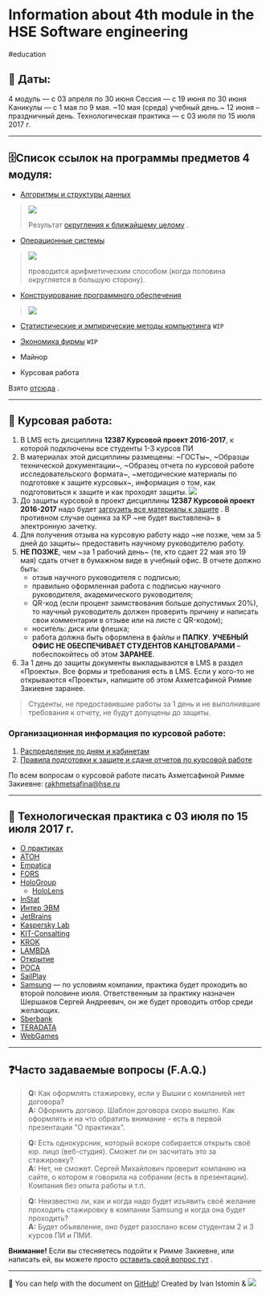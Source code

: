 # Information about 4th module in the HSE Software engineering
#education

## 📆 Даты:
4 модуль — с 03 апреля по 30 июня
Сессия — с 19 июня по 30 июня
Каникулы — с 1 мая по 9 мая. ~10 мая (среда) учебный день.~
12 июня – праздничный день.
Технологическая практика — с 03 июля по 15 июля 2017 г.

- - - -

## 🗄Список ссылок на программы предметов 4 модуля:
* [Алгоритмы и структуры данных](https://www.hse.ru/data/2017/01/13/1117080146/program-725594847-awEzeK1y71.pdf)
> ![](Programs/algorithms.jpg)  
>   
> Результат [округления к ближайшему целому](http://progress-abl.ru/raznoe/27-saga-ob-okruglenii#Round1) .  

* [Операционные системы](https://www.hse.ru/data/2016/09/15/1117077413/program-725594643-MNlsFZdxCB.pdf)
> ![](Programs/op.jpg)  
>   
> проводится арифметическим способом (когда половина округляется в большую сторону).  

* [Конструирование программного обеспечения](https://www.hse.ru/data/2016/09/27/1117077645/program-725595969-bXk4nZ8DMO.pdf)
> ![](Programs/java.jpg)  

* [Статистические и эмпирические методы компьютинга](https://www.hse.ru/data/2017/04/25/1117092411/program-725595390-4qcCzE3F5h.pdf)
`WIP`

* [Экономика фирмы](https://www.hse.ru/data/2016/08/31/1117076670/program-725595844-63ny_Lp0of.pdf)
`WIP`

* Майнор
* Курсовая работа

Взято [отсюда](https://www.hse.ru/ba/se/courses?course=2.1.2.4&page=1&year=2016) .

- - - -

## 📄 Курсовая работа:
1. В LMS есть дисциплина **12387 Курсовой проект 2016-2017**, к которой подключены все студенты 1-3 курсов ПИ
2. В материалах этой дисциплины размещены: ~ГОСТы~, ~Образцы технической документации~, ~Образец отчета по курсовой работе исследовательского формата~, ~методические материалы по подготовке к защите курсовых~, информация о том, как подготовиться к защите и как проходят защиты.
![](Programs/list_of_documents.jpg)
3. До защиты курсовой в проект дисциплины **12387 Курсовой проект 2016-2017** надо будет [загрузить все материалы к защите](http://lms.hse.ru/?ap_list) . В противном случае оценка за КР ~не будет выставлена~ в электронную зачетку.
4. Для получения отзыва на курсовую работу надо ~не позже, чем за  5 дней до защиты~ предоставить научному руководителю работу.
5. **НЕ ПОЗЖЕ**, чем ~за 1 рабочий день~ (те, кто сдает 22 мая это 19 мая) сдать отчет в бумажном виде в учебный офис. В отчете должно быть:
	- отзыв научного руководителя с подписью;
	- правильно оформленная работа с подписью научного руководителя, академического руководителя;
	- QR-код (если процент заимствования больше допустимых 20%), то научный руководитель должен проверить причину и написать свои комментарии в отзыве или на листе с QR-кодом);
	- носитель: диск или флешка;
	- работа должна быть оформлена в файлы и **ПАПКУ**. **УЧЕБНЫЙ ОФИС НЕ ОБЕСПЕЧИВАЕТ СТУДЕНТОВ КАНЦТОВАРАМИ** – побеспокойтесь об этом **ЗАРАНЕЕ**.
6. За 1 день до защиты документы выкладываются в LMS в раздел «Проекты». Все формы и требования есть в LMS. Если у кого-то не открываются «Проекты», напишите об этом Ахметсафиной Римме Закиевне заранее.
 
> Студенты, не предоставившие работы за 1 день и не выполнившие требования к отчету, не будут допущены до защиты.  

### Организационная информация по курсовой работе:
1. [Распределение по дням и кабинетам](https://docs.google.com/spreadsheets/d/10cs9lFXhia7X9yVl5WAY8RNvK7xUUadJFByslvoYTeM/edit?usp=sharing)
2. [Правила подготовки к защите и сдаче отчетов по курсовой работе](https://www.hse.ru/ba/se/projects)

По всем вопросам о курсовой работе писать Ахметсафиной Римме Закиевне: rakhmetsafina@hse.ru

- - - -

## 🤖 Технологическая практика с 03 июля по 15 июля 2017 г.
* [О практиках](https://istomin.im/practice/About_practice.pdf)
* [АТОН](https://istomin.im/practice/ATON.pdf)
* [Empatica](https://istomin.im/practice/Empatica.pdf)
* [FORS](https://istomin.im/practice/FORS.pdf)
* [HoloGroup](https://istomin.im/practice/HoloGroup.pdf)
	* [HoloLens](https://istomin.im/practice/HoloLens.pdf)
* [InStat](https://istomin.im/practice/InStat.pdf)
* [Интер ЭВМ](https://istomin.im/practice/Inter.pdf)
* [JetBrains](https://istomin.im/practice/JetBrains.pdf)
* [Kaspersky Lab](https://istomin.im/practice/Kaspersky_Lab.pdf)
* [KIT-Consalting](https://istomin.im/practice/KIT-consalting.pdf)
* [KROK](https://istomin.im/practice/KROK.pdf)
* [LAMBDA](https://istomin.im/practice/LAMBDA.pdf)
* [Открытие](https://istomin.im/practice/Otkrytie.pdf)
* [РОСА](https://istomin.im/practice/ROSA_practice.pdf)
* [SailPlay](https://istomin.im/practice/SailPlay_HSE.pdf)
* [Samsung](https://istomin.im/practice/Samsung.pdf) — по условиям компании, практика будет проходить во второй половине июля. Ответственным за практику назначен Шершаков Сергей Андреевич, он же будет проводить отбор среди желающих.
* [Sberbank](https://istomin.im/practice/Sberbank.pdf)
* [TERADATA](https://istomin.im/practice/TERADATA.pdf)
* [WebGames](https://istomin.im/practice/)

- - - -

## ❓Часто задаваемые вопросы (F.A.Q.)
> **Q:** Как оформлять стажировку, если у Вышки с компанией нет договора?  
> **A:** Оформить договор. Шаблон договора скоро вышлю. Как оформлять и на что обратить внимание - есть в первой презентации "О практиках".  

> **Q:** Есть однокурсник, который вскоре собирается открыть своё юр. лицо (веб-студия). Сможет ли он засчитать это за стажировку?  
> **A:** Нет, не сможет. Сергей Михайлович проверит компанию на сайте, о котором я говорила на собрании (есть в презентации). Компания без опыта работы и т.п.  

> **Q:** Неизвестно ли, как и когда надо будет изъявить своё желание проходить стажировку в компании Samsung и когда она будет проходить?  
> **A:** Будет объявление, оно будет разослано всем студентам 2 и 3 курсов ПИ и ПМИ.  

**Внимание!** Если вы стесняетесь подойти к Римме Закиевне, или написать ей, вы можете просто [оставить свой вопрос тут](https://github.com/Ivan-Istomin/HSE4Module/issues/3) .

- - - -
📝 You can help with the document on [GitHub](https://github.com/Ivan-Istomin/HSE4Module)!
Created by Ivan Istomin &  ![](Programs/xanax-addiction.png_32x32.jpg)